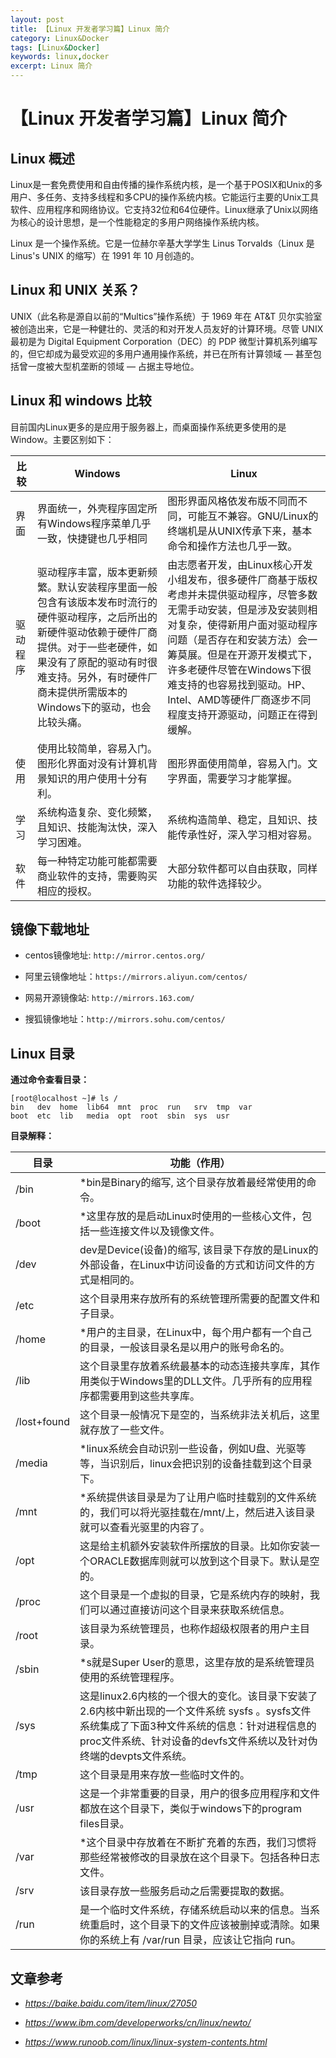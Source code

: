 ```yaml
---
layout: post
title: 【Linux 开发者学习篇】Linux 简介
category: Linux&Docker
tags: [Linux&Docker]
keywords: linux,docker
excerpt: Linux 简介
---
```


# 【Linux 开发者学习篇】Linux 简介

## Linux 概述

Linux是一套免费使用和自由传播的操作系统内核，是一个基于POSIX和Unix的多用户、多任务、支持多线程和多CPU的操作系统内核。它能运行主要的Unix工具软件、应用程序和网络协议。它支持32位和64位硬件。Linux继承了Unix以网络为核心的设计思想，是一个性能稳定的多用户网络操作系统内核。

Linux 是一个操作系统。它是一位赫尔辛基大学学生 Linus Torvalds（Linux 是 Linus's UNIX 的缩写）在 1991 年 10 月创造的。

## Linux 和 UNIX 关系？

UNIX（此名称是源自以前的“Multics”操作系统）于 1969 年在 AT&T 贝尔实验室被创造出来，它是一种健壮的、灵活的和对开发人员友好的计算环境。尽管 UNIX 最初是为 Digital Equipment Corporation（DEC）的 PDP 微型计算机系列编写的，但它却成为最受欢迎的多用户通用操作系统，并已在所有计算领域 ― 甚至包括曾一度被大型机垄断的领域 ― 占据主导地位。

## Linux 和 windows 比较

目前国内Linux更多的是应用于服务器上，而桌面操作系统更多使用的是Window。主要区别如下：

| 比较     | Windows                                                      | Linux                                                        |
| -------- | ------------------------------------------------------------ | ------------------------------------------------------------ |
| 界面     | 界面统一，外壳程序固定所有Windows程序菜单几乎一致，快捷键也几乎相同 | 图形界面风格依发布版不同而不同，可能互不兼容。GNU/Linux的终端机是从UNIX传承下来，基本命令和操作方法也几乎一致。 |
| 驱动程序 | 驱动程序丰富，版本更新频繁。默认安装程序里面一般包含有该版本发布时流行的硬件驱动程序，之后所出的新硬件驱动依赖于硬件厂商提供。对于一些老硬件，如果没有了原配的驱动有时很难支持。另外，有时硬件厂商未提供所需版本的Windows下的驱动，也会比较头痛。 | 由志愿者开发，由Linux核心开发小组发布，很多硬件厂商基于版权考虑并未提供驱动程序，尽管多数无需手动安装，但是涉及安装则相对复杂，使得新用户面对驱动程序问题（是否存在和安装方法）会一筹莫展。但是在开源开发模式下，许多老硬件尽管在Windows下很难支持的也容易找到驱动。HP、Intel、AMD等硬件厂商逐步不同程度支持开源驱动，问题正在得到缓解。 |
| 使用     | 使用比较简单，容易入门。图形化界面对没有计算机背景知识的用户使用十分有利。 | 图形界面使用简单，容易入门。文字界面，需要学习才能掌握。     |
| 学习     | 系统构造复杂、变化频繁，且知识、技能淘汰快，深入学习困难。   | 系统构造简单、稳定，且知识、技能传承性好，深入学习相对容易。 |
| 软件     | 每一种特定功能可能都需要商业软件的支持，需要购买相应的授权。 | 大部分软件都可以自由获取，同样功能的软件选择较少。           |

## 镜像下载地址
- centos镜像地址: `http://mirror.centos.org/`

- 阿里云镜像地址：`https://mirrors.aliyun.com/centos/`

- 网易开源镜像站: `http://mirrors.163.com/`

- 搜狐镜像地址：`http://mirrors.sohu.com/centos/`

## Linux 目录

**通过命令查看目录：**

```
[root@localhost ~]# ls /
bin   dev  home  lib64  mnt  proc  run   srv  tmp  var
boot  etc  lib   media  opt  root  sbin  sys  usr
```

**目录解释：**

| 目录        | 功能（作用）                                                 |
| ----------- | ------------------------------------------------------------ |
| /bin        | *bin是Binary的缩写, 这个目录存放着最经常使用的命令。         |
| /boot       | *这里存放的是启动Linux时使用的一些核心文件，包括一些连接文件以及镜像文件。 |
| /dev        | dev是Device(设备)的缩写, 该目录下存放的是Linux的外部设备，在Linux中访问设备的方式和访问文件的方式是相同的。 |
| /etc        | 这个目录用来存放所有的系统管理所需要的配置文件和子目录。     |
| /home       | *用户的主目录，在Linux中，每个用户都有一个自己的目录，一般该目录名是以用户的账号命名的。 |
| /lib        | 这个目录里存放着系统最基本的动态连接共享库，其作用类似于Windows里的DLL文件。几乎所有的应用程序都需要用到这些共享库。 |
| /lost+found | 这个目录一般情况下是空的，当系统非法关机后，这里就存放了一些文件。 |
| /media      | *linux系统会自动识别一些设备，例如U盘、光驱等等，当识别后，linux会把识别的设备挂载到这个目录下。 |
| /mnt        | *系统提供该目录是为了让用户临时挂载别的文件系统的，我们可以将光驱挂载在/mnt/上，然后进入该目录就可以查看光驱里的内容了。 |
| /opt        | 这是给主机额外安装软件所摆放的目录。比如你安装一个ORACLE数据库则就可以放到这个目录下。默认是空的。 |
| /proc       | 这个目录是一个虚拟的目录，它是系统内存的映射，我们可以通过直接访问这个目录来获取系统信息。 |
| /root       | 该目录为系统管理员，也称作超级权限者的用户主目录。           |
| /sbin       | *s就是Super User的意思，这里存放的是系统管理员使用的系统管理程序。 |
| /sys        | 这是linux2.6内核的一个很大的变化。该目录下安装了2.6内核中新出现的一个文件系统 sysfs 。sysfs文件系统集成了下面3种文件系统的信息：针对进程信息的proc文件系统、针对设备的devfs文件系统以及针对伪终端的devpts文件系统。 |
| /tmp        | 这个目录是用来存放一些临时文件的。                           |
| /usr        | 这是一个非常重要的目录，用户的很多应用程序和文件都放在这个目录下，类似于windows下的program files目录。 |
| /var        | *这个目录中存放着在不断扩充着的东西，我们习惯将那些经常被修改的目录放在这个目录下。包括各种日志文件。 |
| /srv        | 该目录存放一些服务启动之后需要提取的数据。                   |
| /run        | 是一个临时文件系统，存储系统启动以来的信息。当系统重启时，这个目录下的文件应该被删掉或清除。如果你的系统上有 /var/run 目录，应该让它指向 run。 |


## 文章参考

- *https://baike.baidu.com/item/linux/27050*

- *https://www.ibm.com/developerworks/cn/linux/newto/*

- *https://www.runoob.com/linux/linux-system-contents.html*